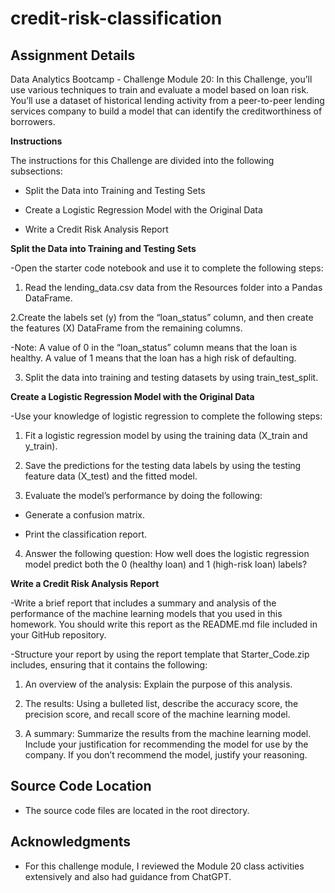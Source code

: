 # credit-risk-classification

## Assignment Details
Data Analytics Bootcamp - Challenge Module 20: In this Challenge, you’ll use various techniques to train and evaluate a model based on loan risk. You’ll use a dataset of historical lending activity from a peer-to-peer lending services company to build a model that can identify the creditworthiness of borrowers.

**Instructions**

The instructions for this Challenge are divided into the following subsections:

* Split the Data into Training and Testing Sets

* Create a Logistic Regression Model with the Original Data

* Write a Credit Risk Analysis Report

**Split the Data into Training and Testing Sets**

-Open the starter code notebook and use it to complete the following steps:

1. Read the lending_data.csv data from the Resources folder into a Pandas DataFrame.

2.Create the labels set (y) from the “loan_status” column, and then create the features (X) DataFrame from the remaining columns.

-Note: A value of 0 in the “loan_status” column means that the loan is healthy. A value of 1 means that the loan has a high risk of defaulting.

3. Split the data into training and testing datasets by using train_test_split.

**Create a Logistic Regression Model with the Original Data**

-Use your knowledge of logistic regression to complete the following steps:

1. Fit a logistic regression model by using the training data (X_train and y_train).

2. Save the predictions for the testing data labels by using the testing feature data (X_test) and the fitted model.

3. Evaluate the model’s performance by doing the following:

* Generate a confusion matrix.

* Print the classification report.

4. Answer the following question: How well does the logistic regression model predict both the 0 (healthy loan) and 1 (high-risk loan) labels?

**Write a Credit Risk Analysis Report**

-Write a brief report that includes a summary and analysis of the performance of the machine learning models that you used in this homework. You should write this report as the README.md file included in your GitHub repository.

-Structure your report by using the report template that Starter_Code.zip includes, ensuring that it contains the following:

1. An overview of the analysis: Explain the purpose of this analysis.

2. The results: Using a bulleted list, describe the accuracy score, the precision score, and recall score of the machine learning model.

3. A summary: Summarize the results from the machine learning model. Include your justification for recommending the model for use by the company. If you don’t recommend the model, justify your reasoning.
 
## Source Code Location

* The source code files are located in the root directory.

## Acknowledgments

* For this challenge module, I reviewed the Module 20 class activities extensively and also had guidance from ChatGPT.

